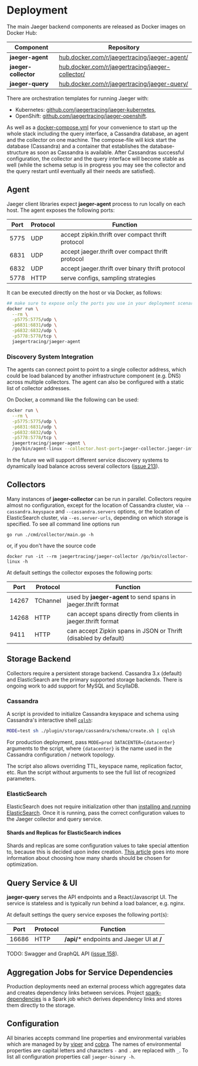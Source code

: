 # Deployment

The main Jaeger backend components are released as Docker images on Docker Hub:

Component             | Repository
--------------------- | ---
**jaeger-agent**      | [hub.docker.com/r/jaegertracing/jaeger-agent/](https://hub.docker.com/r/jaegertracing/jaeger-agent/)
**jaeger-collector**  | [hub.docker.com/r/jaegertracing/jaeger-collector/](https://hub.docker.com/r/jaegertracing/jaeger-collector/)
**jaeger-query**      | [hub.docker.com/r/jaegertracing/jaeger-query/](https://hub.docker.com/r/jaegertracing/jaeger-query/)

There are orchestration templates for running Jaeger with:

  * Kubernetes: [github.com/jaegertracing/jaeger-kubernetes](https://github.com/jaegertracing/jaeger-kubernetes),
  * OpenShift: [github.com/jaegertracing/jaeger-openshift](https://github.com/jaegertracing/jaeger-openshift).

As well as a [docker-compose.yml](./../cmd/jaeger-stack) for your convenience to start up the whole stack including the query interface, a Cassandra database, an agent and the collector on one machine. The compose-file will kick start the database (Cassandra) and a container that establishes the database-structure as soon as Cassandra is available. After Cassandras successful configuration, the collector and the query interface will become stable as well (while the schema setup is in progress you may see the collector and the query restart until eventually all their needs are satisfied).

## Agent

Jaeger client libraries expect **jaeger-agent** process to run locally on each host.
The agent exposes the following ports:

Port | Protocol | Function
---- | -------  | ---
5775 | UDP      | accept zipkin.thrift over compact thrift protocol
6831 | UDP      | accept jaeger.thrift over compact thrift protocol
6832 | UDP      | accept jaeger.thrift over binary thrift protocol
5778 | HTTP     | serve configs, sampling strategies

It can be executed directly on the host or via Docker, as follows:

```bash
## make sure to expose only the ports you use in your deployment scenario!
docker run \
  --rm \
  -p5775:5775/udp \
  -p6831:6831/udp \
  -p6832:6832/udp \
  -p5778:5778/tcp \
  jaegertracing/jaeger-agent
```

### Discovery System Integration

The agents can connect point to point to a single collector address, which could be
load balanced by another infrastructure component (e.g. DNS) across multiple collectors.
The agent can also be configured with a static list of collector addresses.

On Docker, a command like the following can be used:

```bash
docker run \
  --rm \
  -p5775:5775/udp \
  -p6831:6831/udp \
  -p6832:6832/udp \
  -p5778:5778/tcp \
  jaegertracing/jaeger-agent \
  /go/bin/agent-linux --collector.host-port=jaeger-collector.jaeger-infra.svc:14267
```

In the future we will support different service discovery systems to dynamically load balance
across several collectors ([issue 213](https://github.com/uber/jaeger/issues/213)).

## Collectors

Many instances of **jaeger-collector** can be run in parallel.
Collectors require almost no configuration, except for the location of Cassandra cluster,
via `--cassandra.keyspace` and `--cassandra.servers` options, or the location of ElasticSearch cluster, via
`--es.server-urls`, depending on which storage is specified. To see all command line options run

```
go run ./cmd/collector/main.go -h
```

or, if you don't have the source code

```
docker run -it --rm jaegertracing/jaeger-collector /go/bin/collector-linux -h
```

At default settings the collector exposes the following ports:

Port  | Protocol | Function
----- | -------  | ---
14267 | TChannel | used by **jaeger-agent** to send spans in jaeger.thrift format
14268 | HTTP     | can accept spans directly from clients in jaeger.thrift format
9411  | HTTP     | can accept Zipkin spans in JSON or Thrift (disabled by default)


## Storage Backend

Collectors require a persistent storage backend. Cassandra 3.x (default) and ElasticSearch are the
primary supported storage backends. There is ongoing work to add support for MySQL and ScyllaDB.

### Cassandra

A script is provided to initialize Cassandra keyspace and schema
using Cassandra's interactive shell [`cqlsh`][cqlsh]:

```sh
MODE=test sh ./plugin/storage/cassandra/schema/create.sh | cqlsh
```

For production deployment, pass `MODE=prod DATACENTER={datacenter}` arguments to the script,
where `{datacenter}` is the name used in the Cassandra configuration / network topology.

The script also allows overriding TTL, keyspace name, replication factor, etc.
Run the script without arguments to see the full list of recognized parameters.

### ElasticSearch

ElasticSearch does not require initialization other than
[installing and running ElasticSearch](https://www.elastic.co/downloads/elasticsearch).
Once it is running, pass the correct configuration values to the Jaeger collector and query service.

#### Shards and Replicas for ElasticSearch indices

Shards and replicas are some configuration values to take special attention to, because this is decided upon
index creation. [This article](https://qbox.io/blog/optimizing-elasticsearch-how-many-shards-per-index) goes into
more information about choosing how many shards should be chosen for optimization.

## Query Service & UI

**jaeger-query** serves the API endpoints and a React/Javascript UI.
The service is stateless and is typically run behind a load balancer, e.g. nginx.

At default settings the query service exposes the following port(s):

Port  | Protocol | Function
----- | -------  | ---
16686 | HTTP     | **/api/*** endpoints and Jaeger UI at **/**

TODO: Swagger and GraphQL API ([issue 158](https://github.com/uber/jaeger/issues/158)).

## Aggregation Jobs for Service Dependencies

Production deployments need an external process which aggregates data and creates dependency links between services.
Project [spark-dependencies](https://github.com/jaegertracing/spark-dependencies) is a Spark job which derives
dependency links and stores them directly to the storage.

## Configuration
All binaries accepts command line properties and environmental variables which are managed by
by [viper](https://github.com/spf13/viper) and [cobra](https://github.com/spf13/cobra).
The names of environmental properties are capital letters and characters `-` and `.` are replaced with `_`.
To list all configuration properties call `jaeger-binary -h`.

[cqlsh]: http://cassandra.apache.org/doc/latest/tools/cqlsh.html
